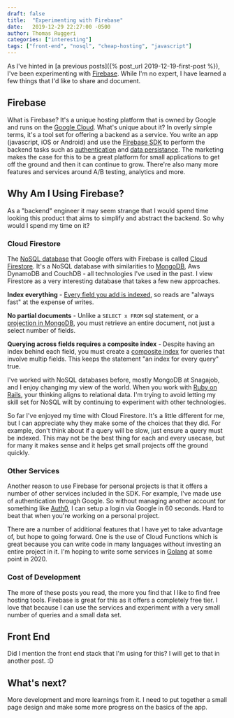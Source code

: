 ```yaml
---
draft: false
title:  "Experimenting with Firebase"
date:   2019-12-29 22:27:00 -0500
author: Thomas Ruggeri
categories: ["interesting"]
tags: ["front-end", "nosql", "cheap-hosting", "javascript"]
---
```


As I've hinted in [a previous posts]({% post_url 2019-12-19-first-post %}), 
I've been experimenting with [Firebase](https://firebase.google.com). 
While I'm no expert, I have learned a few things that I'd like to share and document.

## Firebase

What is Firebase? It's a unique hosting platform that is owned by Google and runs on the 
[Google Cloud](https://cloud.google.com). What's unique about it? In overly simple terms, 
it's a tool set for offering a backend as a service. You write an app (javascript, iOS or Android) and use the 
[Firebase SDK](https://firebase.google.com/docs/reference/js/) to perform the backend tasks such as 
[authentication](https://firebase.google.com/products/auth/) and 
[data persistance](https://firebase.google.com/products/firestore/). The marketing makes the case for this 
to be a great platform for small applications to get off the ground and then it can continue to grow. 
There're also many more features and services around A/B testing, analytics and more.

## Why Am I Using Firebase?

As a "backend" engineer it may seem strange that I would spend time looking this product that aims to simplify and 
abstract the backend. So why would I spend my time on it?

### Cloud Firestore

The [NoSQL database](https://en.wikipedia.org/wiki/NoSQL) that Google offers with Firebase is called 
[Cloud Firestore](https://firebase.google.com/products/firestore/). It's a NoSQL database with similarities to 
[MongoDB](https://www.mongodb.com/), Aws DynamoDB and CouchDB - all technologies I've used in the past. 
I view Firestore as a very interesting database that takes a few new approaches.

**Index everything** - [Every field you add is indexed](https://firebase.google.com/docs/firestore/query-data/index-overview#an_index_behind_every_query), so reads are "always fast" at the expense of writes.

**No partial documents** - Unlike a `SELECT x FROM` sql statement, or a [projection in MongoDB](https://docs.mongodb.com/manual/tutorial/project-fields-from-query-results/), you must retrieve an entire document, not just a select number of fields.

**Querying across fields requires a composite index** - Despite having an index behind each field, you must create a [composite index](https://firebase.google.com/docs/firestore/query-data/index-overview#composite_indexes) for queries that involve multip fields. This keeps the statement "an index for every query" true.

I've worked with NoSQL databases before, mostly MongoDB at Snagajob, and I enjoy changing my view of the world. 
When you work with [Ruby on Rails](https://guides.rubyonrails.org/v2.3/getting_started.html#configuring-a-database), 
your thinking aligns to relational data. I'm trying to avoid letting my skill set for NoSQL wilt by continuing to 
experiment with other technologies.

So far I've enjoyed my time with Cloud Firestore. It's a little different for me, but I can appreciate why they 
make some of the choices that they did. For example, don't think about if a query will be slow, 
just ensure a query must be indexed. This may not be the best thing for each and every usecase, 
but for many it makes sense and it helps get small projects off the ground quickly.

### Other Services

Another reason to use Firebase for personal projects is that it offers a number of other services included in the SDK.
For example, I've made use of authentication through Google. So without managing another account for something
like [Auth0](https://www.auth0.com), I can setup a login via Google in 60 seconds. Hard to beat that when you're
working on a personal project.

There are a number of additional features that I have yet to take advantage of, but hope to going forward.
One is the use of Cloud Functions which is great because you can write code in many languages without investing
an entire project in it. I'm hoping to write some services in [Golang](https://golang.org/) at some point in 2020.

### Cost of Development

The more of these posts you read, the more you find that I like to find free hosting tools. Firebase is great for this
as it offers a completely free tier. I love that because I can use the services and experiment with a very small
number of queries and a small data set.

## Front End

Did I mention the front end stack that I'm using for this? I will get to that in another post. :D

## What's next?

More development and more learnings from it. I need to put together a small page design and make some more 
progress on the basics of the app.